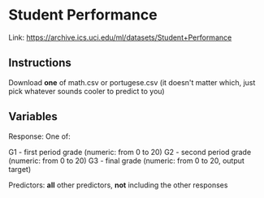 # Student Performance

Link: https://archive.ics.uci.edu/ml/datasets/Student+Performance

## Instructions

Download **one** of math.csv or portugese.csv (it doesn't matter which, just pick whatever sounds cooler to predict to you)

## Variables

Response: One of:

G1 - first period grade (numeric: from 0 to 20)
G2 - second period grade (numeric: from 0 to 20)
G3 - final grade (numeric: from 0 to 20, output target)

Predictors: **all** other predictors, **not** including the other responses
